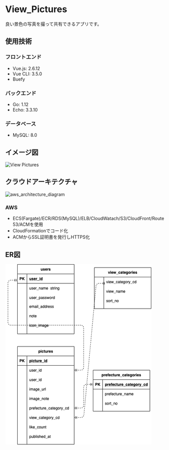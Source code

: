 # View_Pictures
良い景色の写真を撮って共有できるアプリです。

## 使用技術
### フロントエンド
- Vue.js: 2.6.12
- Vue CLI: 3.5.0
- Buefy

### バックエンド
- Go: 1.12
- Echo: 3.3.10

### データベース
- MySQL: 8.0

## イメージ図
<img width="1090" alt="View Pictures" src="https://user-images.githubusercontent.com/44848412/110053689-3657e700-7d9d-11eb-874e-f5b17a307714.png">


## クラウドアーキテクチャ
![aws_architecture_diagram](https://user-images.githubusercontent.com/44848412/110054109-db72bf80-7d9d-11eb-89b8-be2e80e4489e.png)

### AWS
- ECS(Fargate)/ECR/RDS(MySQL)/ELB/CloudWatach/S3/CloudFront/Route53/ACMを使用
- CloudFormationでコード化
- ACMからSSL証明書を発行しHTTPS化

## ER図

![ER図](https://github.com/Junpei-Nakasone/pictures_app/blob/main/pictures_ERdiagram.png?raw=true)

